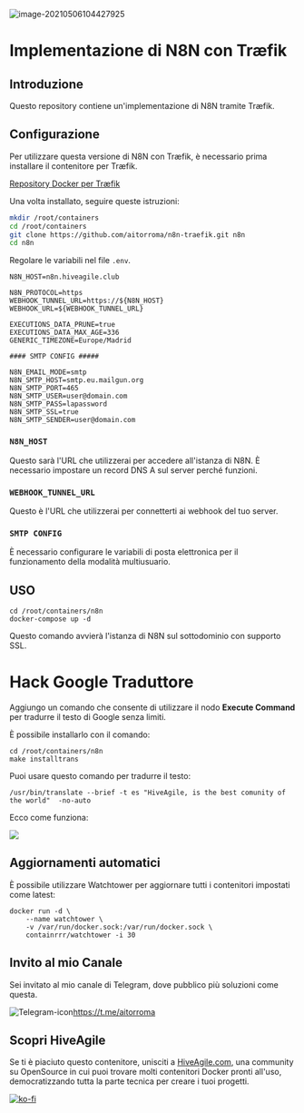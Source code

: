 ![image-20210506104427925](https://tva1.sinaimg.cn/large/008i3skNgy1gq8sv4q7cqj303k03kweo.jpg)

# Implementazione di N8N con Træfik

## Introduzione

Questo repository contiene un'implementazione di N8N tramite Træfik.

## Configurazione

Per utilizzare questa versione di N8N con Træfik, è necessario prima installare il contenitore per Træfik.

[Repository Docker per Træfik](https://github.com/aitorroma/docker-traefik)

Una volta installato, seguire queste istruzioni:

```sh
mkdir /root/containers
cd /root/containers
git clone https://github.com/aitorroma/n8n-traefik.git n8n
cd n8n
```

Regolare le variabili nel file `.env`.

```
N8N_HOST=n8n.hiveagile.club

N8N_PROTOCOL=https
WEBHOOK_TUNNEL_URL=https://${N8N_HOST}
WEBHOOK_URL=${WEBHOOK_TUNNEL_URL}

EXECUTIONS_DATA_PRUNE=true
EXECUTIONS_DATA_MAX_AGE=336
GENERIC_TIMEZONE=Europe/Madrid

#### SMTP CONFIG #####

N8N_EMAIL_MODE=smtp
N8N_SMTP_HOST=smtp.eu.mailgun.org
N8N_SMTP_PORT=465
N8N_SMTP_USER=user@domain.com
N8N_SMTP_PASS=lapassword
N8N_SMTP_SSL=true
N8N_SMTP_SENDER=user@domain.com
```

### `N8N_HOST`
Questo sarà l'URL che utilizzerai per accedere all'istanza di N8N. È necessario impostare un record DNS A sul server perché funzioni.

### `WEBHOOK_TUNNEL_URL`
Questo è l'URL che utilizzerai per connetterti ai webhook del tuo server.

### `SMTP CONFIG`
È necessario configurare le variabili di posta elettronica per il funzionamento della modalità multiusuario.

## USO

```
cd /root/containers/n8n
docker-compose up -d
```
Questo comando avvierà l'istanza di N8N sul sottodominio con supporto SSL.

# Hack Google Traduttore

Aggiungo un comando che consente di utilizzare il nodo **Execute Command** per tradurre il testo di Google senza limiti.

È possibile installarlo con il comando:

```
cd /root/containers/n8n
make installtrans
```

Puoi usare questo comando per tradurre il testo:

```
/usr/bin/translate --brief -t es "HiveAgile, is the best comunity of the world"  -no-auto
```

Ecco come funziona:

![](https://tva1.sinaimg.cn/large/e6c9d24egy1h23x0vgp49j21a20u0gnf.jpg)

## Aggiornamenti automatici

È possibile utilizzare Watchtower per aggiornare tutti i contenitori impostati come latest:

```
docker run -d \
    --name watchtower \
    -v /var/run/docker.sock:/var/run/docker.sock \
    containrrr/watchtower -i 30
```

## Invito al mio Canale

Sei invitato al mio canale di Telegram, dove pubblico più soluzioni come questa.

![Telegram-icon](https://tva1.sinaimg.cn/large/008i3skNgy1guctnvd002j600w00w0r202.jpg)https://t.me/aitorroma

## Scopri HiveAgile

Se ti è piaciuto questo contenitore, unisciti a [HiveAgile.com](https://hiveagile.com), una community su OpenSource in cui puoi trovare molti contenitori Docker pronti all'uso, democratizzando tutta la parte tecnica per creare i tuoi progetti. 

[![ko-fi](https://ko-fi.com/img/githubbutton_sm.svg)](https://ko-fi.com/J3J64AN17)
